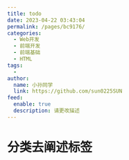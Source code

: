 ```yaml
---
title: todo
date: 2023-04-22 03:43:04
permalink: /pages/bc9176/
categories:
  - Web开发
  - 前端开发
  - 前端基础
  - HTML
tags:
  - 
author: 
  name: 小孙同学
  link: https://github.com/sun0225SUN
feed: 
  enable: true
  description: 请更改描述
---
```


# 分类去阐述标签